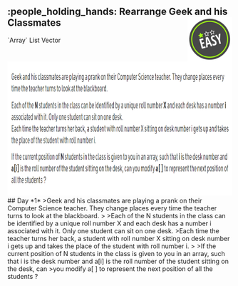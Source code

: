 <h2>:people_holding_hands: Rearrange Geek and his Classmates
  <img align='right' src="https://github.com/guru-shreyansh/GeeksforGeeks-30-Days-of-Code/blob/main/!DOC!/Easy%231.png" width="100"></h2>
`Array`
List 
Vector
<img align='centre' src="https://github.com/guru-shreyansh/GeeksforGeeks-30-Days-of-Code/blob/main/!DOC!/D01.png" height="300">
## Day *1*
>Geek and his classmates are playing a prank on their Computer Science teacher. They change places every time the teacher turns to look at the blackboard. 
>
>Each of the N students in the class can be identified by a unique roll number X and each desk has a number i associated with it. Only one student can sit on one desk. 
>Each time the teacher turns her back, a student with roll number X sitting on desk number i gets up and takes the place of the student with roll number i.
>
>If the current position of N students in the class is given to you in an array, such that i is the desk number and a[i] is the roll number of the student sitting on the desk, can >you modify a[ ] to represent the next position of all the students ?
